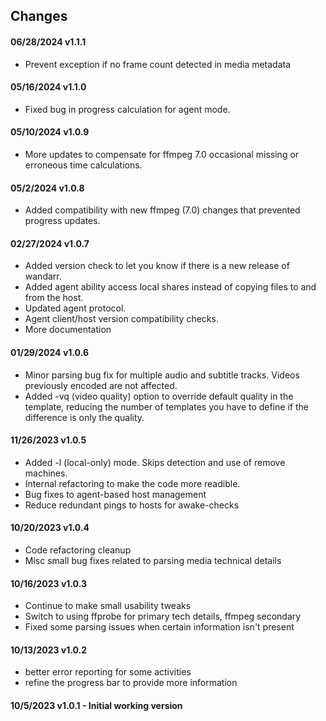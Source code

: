## Changes

#### 06/28/2024 v1.1.1
* Prevent exception if no frame count detected in media metadata

#### 05/16/2024 v1.1.0
* Fixed bug in progress calculation for agent mode.

#### 05/10/2024 v1.0.9
* More updates to compensate for ffmpeg 7.0 occasional missing or erroneous time calculations.

#### 05/2/2024 v1.0.8
* Added compatibility with new ffmpeg (7.0) changes that prevented progress updates.

#### 02/27/2024 v1.0.7
* Added version check to let you know if there is a new release of wandarr.
* Added agent ability access local shares instead of copying files to and from the host.
* Updated agent protocol.
* Agent client/host version compatibility checks.
* More documentation

#### 01/29/2024 v1.0.6
* Minor parsing bug fix for multiple audio and subtitle tracks.  Videos previously encoded are not affected.
* Added -vq (video quality) option to override default quality in the template, reducing the number of templates you have to define if the difference is only the quality.

#### 11/26/2023 v1.0.5
* Added -l (local-only) mode. Skips detection and use of remove machines.
* Internal refactoring to make the code more readible.
* Bug fixes to agent-based host management
* Reduce redundant pings to hosts for awake-checks

#### 10/20/2023 v1.0.4
* Code refactoring cleanup
* Misc small bug fixes related to parsing media technical details

#### 10/16/2023 v1.0.3
* Continue to make small usability tweaks
* Switch to using ffprobe for primary tech details, ffmpeg secondary
* Fixed some parsing issues when certain information isn't present

#### 10/13/2023 v1.0.2
* better error reporting for some activities
* refine the progress bar to provide more information

#### 10/5/2023 v1.0.1 - Initial working version

